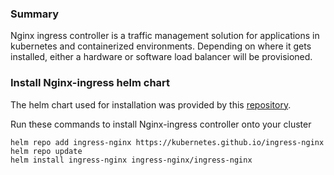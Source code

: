 ### Summary
Nginx ingress controller is a traffic management solution for applications in kubernetes and containerized environments. Depending on where it gets installed, either a hardware or software load balancer will be provisioned.

### Install Nginx-ingress helm chart
The helm chart used for installation was provided by this [repository](https://github.com/kubernetes/ingress-nginx/).

Run these commands to install Nginx-ingress controller onto your cluster
```
helm repo add ingress-nginx https://kubernetes.github.io/ingress-nginx
helm repo update
helm install ingress-nginx ingress-nginx/ingress-nginx
```
